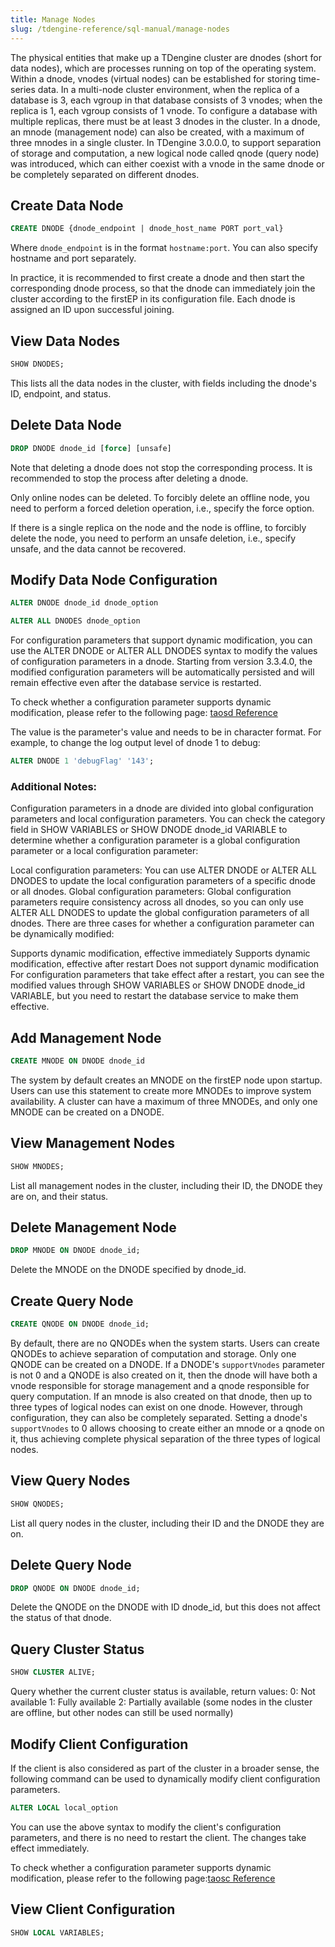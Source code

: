 ```yaml
---
title: Manage Nodes
slug: /tdengine-reference/sql-manual/manage-nodes
---
```


The physical entities that make up a TDengine cluster are dnodes (short for data nodes), which are processes running on top of the operating system. Within a dnode, vnodes (virtual nodes) can be established for storing time-series data. In a multi-node cluster environment, when the replica of a database is 3, each vgroup in that database consists of 3 vnodes; when the replica is 1, each vgroup consists of 1 vnode. To configure a database with multiple replicas, there must be at least 3 dnodes in the cluster. In a dnode, an mnode (management node) can also be created, with a maximum of three mnodes in a single cluster. In TDengine 3.0.0.0, to support separation of storage and computation, a new logical node called qnode (query node) was introduced, which can either coexist with a vnode in the same dnode or be completely separated on different dnodes.

## Create Data Node

```sql
CREATE DNODE {dnode_endpoint | dnode_host_name PORT port_val}
```

Where `dnode_endpoint` is in the format `hostname:port`. You can also specify hostname and port separately.

In practice, it is recommended to first create a dnode and then start the corresponding dnode process, so that the dnode can immediately join the cluster according to the firstEP in its configuration file. Each dnode is assigned an ID upon successful joining.

## View Data Nodes

```sql
SHOW DNODES;
```

This lists all the data nodes in the cluster, with fields including the dnode's ID, endpoint, and status.

## Delete Data Node

```sql
DROP DNODE dnode_id [force] [unsafe]
```

Note that deleting a dnode does not stop the corresponding process. It is recommended to stop the process after deleting a dnode.

Only online nodes can be deleted. To forcibly delete an offline node, you need to perform a forced deletion operation, i.e., specify the force option.

If there is a single replica on the node and the node is offline, to forcibly delete the node, you need to perform an unsafe deletion, i.e., specify unsafe, and the data cannot be recovered.

## Modify Data Node Configuration

```sql
ALTER DNODE dnode_id dnode_option

ALTER ALL DNODES dnode_option
```

For configuration parameters that support dynamic modification, you can use the ALTER DNODE or ALTER ALL DNODES syntax to modify the values of configuration parameters in a dnode. Starting from version 3.3.4.0, the modified configuration parameters will be automatically persisted and will remain effective even after the database service is restarted.

To check whether a configuration parameter supports dynamic modification, please refer to the following page: [taosd Reference](/tdengine-reference/components/taosd/)

The value is the parameter's value and needs to be in character format. For example, to change the log output level of dnode 1 to debug:

```sql
ALTER DNODE 1 'debugFlag' '143';
```
### Additional Notes:
Configuration parameters in a dnode are divided into global configuration parameters and local configuration parameters. You can check the category field in SHOW VARIABLES or SHOW DNODE dnode_id VARIABLE to determine whether a configuration parameter is a global configuration parameter or a local configuration parameter:

Local configuration parameters: You can use ALTER DNODE or ALTER ALL DNODES to update the local configuration parameters of a specific dnode or all dnodes.
Global configuration parameters: Global configuration parameters require consistency across all dnodes, so you can only use ALTER ALL DNODES to update the global configuration parameters of all dnodes.
There are three cases for whether a configuration parameter can be dynamically modified:

Supports dynamic modification, effective immediately
Supports dynamic modification, effective after restart
Does not support dynamic modification
For configuration parameters that take effect after a restart, you can see the modified values through SHOW VARIABLES or SHOW DNODE dnode_id VARIABLE, but you need to restart the database service to make them effective.

## Add Management Node

```sql
CREATE MNODE ON DNODE dnode_id
```

The system by default creates an MNODE on the firstEP node upon startup. Users can use this statement to create more MNODEs to improve system availability. A cluster can have a maximum of three MNODEs, and only one MNODE can be created on a DNODE.

## View Management Nodes

```sql
SHOW MNODES;
```

List all management nodes in the cluster, including their ID, the DNODE they are on, and their status.

## Delete Management Node

```sql
DROP MNODE ON DNODE dnode_id;
```

Delete the MNODE on the DNODE specified by dnode_id.

## Create Query Node

```sql
CREATE QNODE ON DNODE dnode_id;
```

By default, there are no QNODEs when the system starts. Users can create QNODEs to achieve separation of computation and storage. Only one QNODE can be created on a DNODE. If a DNODE's `supportVnodes` parameter is not 0 and a QNODE is also created on it, then the dnode will have both a vnode responsible for storage management and a qnode responsible for query computation. If an mnode is also created on that dnode, then up to three types of logical nodes can exist on one dnode. However, through configuration, they can also be completely separated. Setting a dnode's `supportVnodes` to 0 allows choosing to create either an mnode or a qnode on it, thus achieving complete physical separation of the three types of logical nodes.

## View Query Nodes

```sql
SHOW QNODES;
```

List all query nodes in the cluster, including their ID and the DNODE they are on.

## Delete Query Node

```sql
DROP QNODE ON DNODE dnode_id;
```

Delete the QNODE on the DNODE with ID dnode_id, but this does not affect the status of that dnode.

## Query Cluster Status

```sql
SHOW CLUSTER ALIVE;
```

Query whether the current cluster status is available, return values: 0: Not available 1: Fully available 2: Partially available (some nodes in the cluster are offline, but other nodes can still be used normally)

## Modify Client Configuration

If the client is also considered as part of the cluster in a broader sense, the following command can be used to dynamically modify client configuration parameters.

```sql
ALTER LOCAL local_option
```

You can use the above syntax to modify the client's configuration parameters, and there is no need to restart the client. The changes take effect immediately.

To check whether a configuration parameter supports dynamic modification, please refer to the following page:[taosc Reference](/tdengine-reference/components/taosc/)


## View Client Configuration

```sql
SHOW LOCAL VARIABLES;
```
